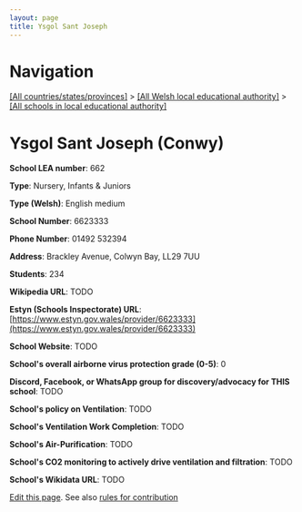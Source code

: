 ```yaml
---
layout: page
title: Ysgol Sant Joseph
---
```

# Navigation

[[All countries/states/provinces]](../../..) > [[All Welsh local educational authority]](../..) > [[All schools in local educational authority]](..)

# Ysgol Sant Joseph (Conwy)

**School LEA number**: 662

**Type**: Nursery, Infants & Juniors

**Type (Welsh)**: English medium

**School Number**: 6623333

**Phone Number**: 01492 532394

**Address**: Brackley Avenue, Colwyn Bay, LL29 7UU

**Students**: 234

**Wikipedia URL**: TODO

**Estyn (Schools Inspectorate) URL**: [https://www.estyn.gov.wales/provider/6623333](https://www.estyn.gov.wales/provider/6623333)

**School Website**: TODO

**School's overall airborne virus protection grade (0-5)**: 0

**Discord, Facebook, or WhatsApp group for discovery/advocacy for THIS school**: TODO

**School's policy on Ventilation**: TODO

**School's Ventilation Work Completion**: TODO

**School's Air-Purification**: TODO

**School's CO2 monitoring to actively drive ventilation and filtration**: TODO

**School's Wikidata URL**: TODO




[Edit this page](https://github.com/VentilationProject/Wales/edit/prif/./Conwy/Ysgol_Sant_Joseph.md). See also [rules for contribution](../../../contribution-rules/)